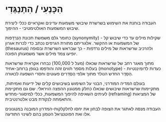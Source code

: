 # הִכָּנְעִי / הִתְנַגְּדִי

העבודה בוחנת את השימוש בשרשרת שיבושי משמעות עדינים ואקראיים ככלי ליצירת שיבוש המשמעות האולטימטיבי - ההיפוך. 

כחומר גלם משמשת תכונת הַנִּרְדָּפוֹת (synonymity) - שקילות מילים עד כדי שיבוש קל של המשמעות או ההקשר. אלגוריתם מתורת הגרפים נכתב כדי לכרות אגרון (thesaurus) ולהרכיב שרשראות של מילים נרדפות - כך שבראש השרשרת ובסופה יופיעו צמד מילים אשר משמעותן הפוכה. 

מתוך מאגר רחב של שרשראות שכאלו (מעל ל 100,000) נבחרו אקראית שרשראות בעלות מספר תווים זהה והודפסו בגופן ברוחב-אחיד (monotype) - כעדות לדומיננטיות הַסֵּדֶר החדש הנולד מתוך אלפי הֶסְדֵּרִים פעוטים וחסרי השפעה לכאורה. 

בעולם המדיה המודרני, הבנוי על השימוש בשיבושים קלים של ידיעות ואמיתות, מתקיימות שרשראות שיבושים שכאלו כחלק ממנגנון ההפצה הויראלי. שם גם מתקיימת לעיתים השאיפה להיפוך המשמעות, ככלי למיסגור-מחדש (reframing) של המציאות והתאמתה לנקודת מבט אלטרנטיבית. 

העבודה מנסה לאתגר את הצופה לבחון את יחסו לחלקלקות-המדרון המובנה במנגנונים אלו ואת הפוטנציאל הטמון בהם לשינוי התודעה.